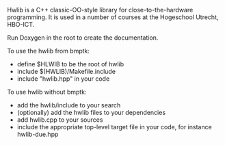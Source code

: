 Hwlib is a C++ classic-OO-style library for close-to-the-hardware programming.
It is used in a number of courses at the Hogeschool Utrecht, HBO-ICT.

Run Doxygen in the root to create the documentation.

To use the hwlib from bmptk:
   - define $HLWIB to be the root of hwlib
   - include $(HWLIB)/Makefile.include
   - include "hwlib.hpp" in your code
   
To use hwlib without bmptk:
   - add the hwlib/include to your search
   - (optionally) add the hwlib files to your dependencies
   - add hwlib.cpp to your sources
   - include the appropriate top-level target file in your code,
      for instance hwlib-due.hpp

      